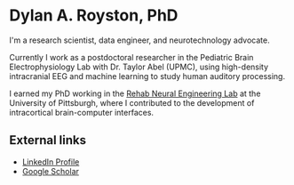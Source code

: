 # Dylan A. Royston, PhD

I'm a research scientist, data engineer, and neurotechnology advocate. 

Currently I work as a postdoctoral researcher in the Pediatric Brain Electrophysiology Lab with Dr. Taylor Abel (UPMC), using high-density intracranial EEG and machine learning to study human auditory processing.

I earned my PhD working in the [Rehab Neural Engineering Lab](http://rnel.pitt.edu/) at the University of Pittsburgh, where I contributed to the development of intracortical brain-computer interfaces. 

## External links
 - [LinkedIn Profile](https://www.linkedin.com/in/dylanroyston/)
 - [Google Scholar](https://scholar.google.com/citations?user=CGYXRdEAAAAJ&hl=en&oi=ao)
